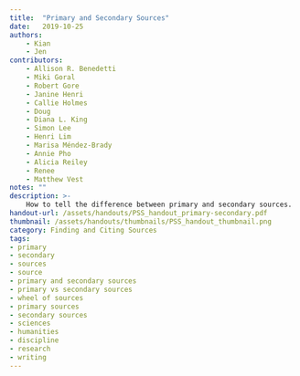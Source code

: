 ```yaml
---
title:  "Primary and Secondary Sources"
date:   2019-10-25
authors: 
    - Kian
    - Jen
contributors: 
    - Allison R. Benedetti
    - Miki Goral
    - Robert Gore
    - Janine Henri
    - Callie Holmes
    - Doug
    - Diana L. King
    - Simon Lee
    - Henri Lim
    - Marisa Méndez-Brady
    - Annie Pho
    - Alicia Reiley
    - Renee
    - Matthew Vest
notes: ""
description: >-
    How to tell the difference between primary and secondary sources.
handout-url: /assets/handouts/PSS_handout_primary-secondary.pdf
thumbnail: /assets/handouts/thumbnails/PSS_handout_thumbnail.png
category: Finding and Citing Sources
tags:
- primary
- secondary
- sources
- source
- primary and secondary sources
- primary vs secondary sources
- wheel of sources
- primary sources
- secondary sources
- sciences
- humanities
- discipline
- research
- writing
---
```

